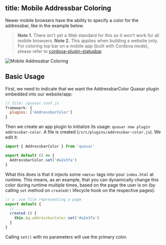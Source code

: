 title: Mobile Addressbar Coloring
---
Newer mobile browsers have the ability to specify a color for the addressbar, like in the example below.

> **Note 1.** There isn't yet a Web standard for this so it won't work for all mobile browsers.
> **Note 2.** This applies when building a website only. For coloring top bar on a mobile app (built with Cordova mode), please refer to [cordova-plugin-statusbar](https://cordova.apache.org/docs/en/latest/reference/cordova-plugin-statusbar/).

![Mobile Addressbar Coloring](/images/mobile-address-bar-colors.jpg "Mobile Addressbar Coloring")

## Basic Usage

First, we need to indicate that we want the AddressbarColor Quasar plugin embedded into our website/app:

```js
// file: /quasar.conf.js
framework: {
  plugins: ['AddressbarColor']
}
```

Then we create an app plugin to initialize its usage: `quasar new plugin addressbar-color`. A file is created (`/src/plugins/addressbar-color.js`). We edit it:

```js
import { AddressbarColor } from 'quasar'

export default () => {
  AddressbarColor.set('#a2e3fa')
}
```

What this does is that it injects some `<meta>` tags into your `index.html` at runtime. This means, as an example, that you can dynamically change this color during runtime multiple times, based on the page the user is on (by calling `set` method on `created()` lifecycle hook on the respective pages):

```js
// a .vue file representing a page
export default {
  // ...,
  created () {
    this.$q.addressbarColor.set('#a2e3fa')
  }
}
```

Calling `set()` with no parameters will use the primary color.
